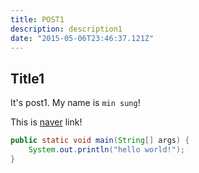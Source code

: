 ```yaml
---
title: POST1
description: description1
date: "2015-05-06T23:46:37.121Z"
---
```


## Title1

It's post1. My name is `min sung`!

This is [naver](https://naver.com) link!

```java
public static void main(String[] args) {
    System.out.println("hello world!");
}
```
